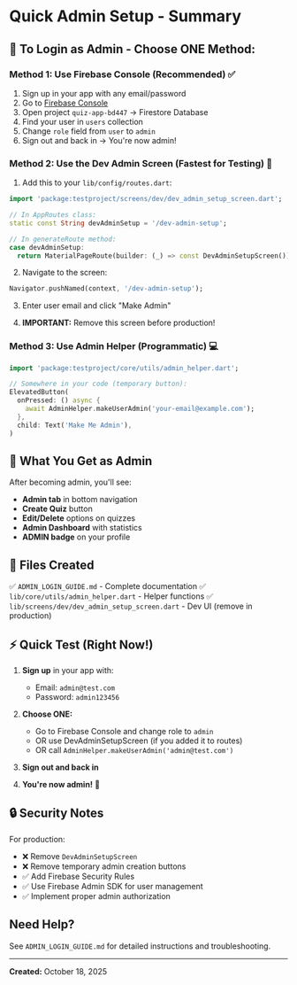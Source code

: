 # Quick Admin Setup - Summary

## 🎯 To Login as Admin - Choose ONE Method:

### Method 1: Use Firebase Console (Recommended) ✅

1. Sign up in your app with any email/password
2. Go to [Firebase Console](https://console.firebase.google.com)
3. Open project `quiz-app-bd447` → Firestore Database
4. Find your user in `users` collection
5. Change `role` field from `user` to `admin`
6. Sign out and back in → You're now admin!

### Method 2: Use the Dev Admin Screen (Fastest for Testing) 🚀

1. Add this to your `lib/config/routes.dart`:

```dart
import 'package:testproject/screens/dev/dev_admin_setup_screen.dart';

// In AppRoutes class:
static const String devAdminSetup = '/dev-admin-setup';

// In generateRoute method:
case devAdminSetup:
  return MaterialPageRoute(builder: (_) => const DevAdminSetupScreen());
```

2. Navigate to the screen:

```dart
Navigator.pushNamed(context, '/dev-admin-setup');
```

3. Enter user email and click "Make Admin"

4. **IMPORTANT:** Remove this screen before production!

### Method 3: Use Admin Helper (Programmatic) 💻

```dart
import 'package:testproject/core/utils/admin_helper.dart';

// Somewhere in your code (temporary button):
ElevatedButton(
  onPressed: () async {
    await AdminHelper.makeUserAdmin('your-email@example.com');
  },
  child: Text('Make Me Admin'),
)
```

## 🎉 What You Get as Admin

After becoming admin, you'll see:

- **Admin tab** in bottom navigation
- **Create Quiz** button
- **Edit/Delete** options on quizzes
- **Admin Dashboard** with statistics
- **ADMIN badge** on your profile

## 📁 Files Created

✅ `ADMIN_LOGIN_GUIDE.md` - Complete documentation
✅ `lib/core/utils/admin_helper.dart` - Helper functions
✅ `lib/screens/dev/dev_admin_setup_screen.dart` - Dev UI (remove in production)

## ⚡ Quick Test (Right Now!)

1. **Sign up** in your app with:

   - Email: `admin@test.com`
   - Password: `admin123456`

2. **Choose ONE:**

   - Go to Firebase Console and change role to `admin`
   - OR use DevAdminSetupScreen (if you added it to routes)
   - OR call `AdminHelper.makeUserAdmin('admin@test.com')`

3. **Sign out and back in**

4. **You're now admin!** 🎊

## 🔒 Security Notes

For production:

- ❌ Remove `DevAdminSetupScreen`
- ❌ Remove temporary admin creation buttons
- ✅ Add Firebase Security Rules
- ✅ Use Firebase Admin SDK for user management
- ✅ Implement proper admin authorization

## Need Help?

See `ADMIN_LOGIN_GUIDE.md` for detailed instructions and troubleshooting.

---

**Created:** October 18, 2025
